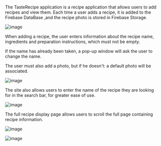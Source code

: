 The TasteRecipe application is a recipe application that allows users to add recipes and view them. 
Each time a user adds a recipe, it is added to the Firebase DataBase ,and the recipe photo is stored in Firebase Storage.

![image](https://github.com/OdeliaTorjman/TastyTrades/assets/156775579/2f682bcb-a0ee-499f-8593-463d906ff015)


When adding a recipe, the user enters information about the recipe name, ingredients and preparation instructions, which must not be empty.

If the name has already been taken, a pop-up window will ask the user to change the name.

The user must also add a photo, but if he doesn't:
 a default photo will be associated.


![image](https://github.com/OdeliaTorjman/TastyTrades/assets/156775579/5cb5674e-4e4e-4c07-9d3d-b7c7996bd31a)



The site also allows users to enter the name of the recipe they are looking for in the search bar, for greater ease of use.

![image](https://github.com/OdeliaTorjman/TastyTrades/assets/156775579/535dd77f-5ff5-4fb8-8806-57aaa32ba828)



The full recipe display page allows users to scroll the full page containing recipe information.

![image](https://github.com/OdeliaTorjman/TastyTrades/assets/156775579/c04b2b96-d5b7-4737-b81b-b685bc2a42d3)

![image](https://github.com/OdeliaTorjman/TastyTrades/assets/156775579/6e8261df-2238-4325-8e3a-02c3a6441d10)


